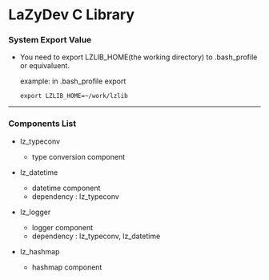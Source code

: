 # LaZyDev C Library


### System Export Value
* You need to export LZLIB_HOME(the working directory) to .bash_profile or equivaluent.

  example: in .bash_profile export

  `export LZLIB_HOME=~/work/lzlib`

---------------------------------------------------------------------------------------


### Components List

* lz_typeconv
  - type conversion component

* lz_datetime
  - datetime component
  - dependency : lz_typeconv

* lz_logger
  - logger component
  - dependency : lz_typeconv, lz_datetime

* lz_hashmap
  - hashmap component
